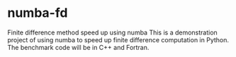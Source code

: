 # numba-fd
Finite difference method speed up using numba
This is a demonstration project of using numba to speed up finite difference computation in Python. The benchmark code will be in C++ and Fortran.
